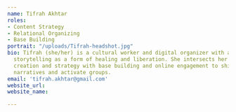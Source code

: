 ```yaml
---
name: Tifrah Akhtar
roles:
- Content Strategy
- Relational Organizing
- Base Building
portrait: "/uploads/Tifrah-headshot.jpg"
bio: Tifrah (she/her) is a cultural worker and digital organizer with a belief in
  storytelling as a form of healing and liberation. She intersects her skills in content
  creation and strategy with base building and online engagement to shift popular
  narratives and activate groups.
email: 'tifrah.akhtar@gmail.com'
website_url:
website_name:

---
```

